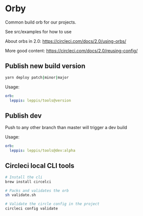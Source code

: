 # Orby

Common build orb for our projects.

See src/examples for how to use

About orbs in 2.0: https://circleci.com/docs/2.0/using-orbs/

More good content: https://circleci.com/docs/2.0/reusing-config/

## Publish new build version

```bash
yarn deploy patch|minor|major
```

Usage:

```yml
orb:
  leppis: leppis/tools@version
```

## Publish dev

Push to any other branch than master will trigger a dev build

Usage:

```yml
orb:
  leppis: leppis/tools@dev:alpha
```

## Circleci local CLI tools

```bash
# Install the cli
brew install circelci
```

```bash
# Packs and validates the orb
sh validate.sh
```

```bash
# Validate the circle config in the project
circleci config validate
```
